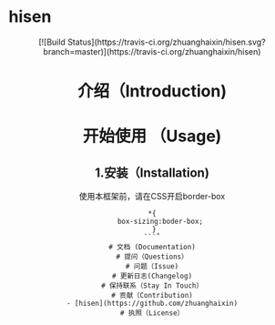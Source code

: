 # hisen
<div align="center"一个基于Vue的UI组件库</div>
[![Build Status](https://travis-ci.org/zhuanghaixin/hisen.svg?branch=master)](https://travis-ci.org/zhuanghaixin/hisen)

# 介绍（Introduction)
# 开始使用 （Usage)
## 1.安装（Installation)
使用本框架前，请在CSS开启border-box
```
*{
    box-sizing:boder-box;
 }
```˚
# 文档 (Documentation)
# 提问（Questions）
# 问题（Issue)
# 更新日志(Changelog)
# 保持联系（Stay In Touch）
# 贡献（Contribution)
- [hisen](https://github.com/zhuanghaixin)
# 执照（License）
